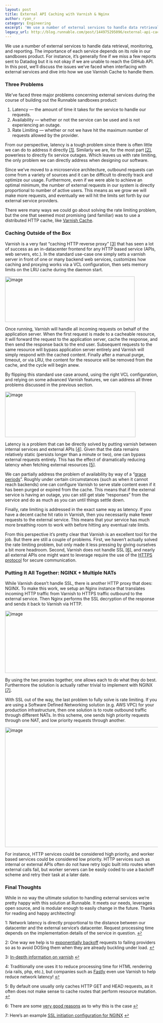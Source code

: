 ```yaml
---
layout: post
title: External API Caching with Varnish & Nginx
author: ryan_r
category: Engineering
excerpt: 'We use a number of external services to handle data retrieval, monitoring, and reporting. The importance of each service depends on its role in our sandboxes product. For instance, it’s generally fine if we miss a few reports sent to Datadog but it is not okay if we are unable to reach the GitHub API. In this post, we’ll discuss the issues we’ve faced when interfacing with external services and dive into how we use Varnish Cache to handle them.'
legacy_url: http://blog.runnable.com/post/144975295096/external-api-caching-with-varnish-nginx
---
```


<p class="p">We use a number of external services to handle data retrieval, monitoring, and reporting. The importance of each service depends on its role in our sandboxes product. For instance, it’s generally fine if we miss a few reports sent to Datadog but it is not okay if we are unable to reach the GitHub API. In this post, we’ll discuss the issues we’ve faced when interfacing with external services and dive into how we use Varnish Cache to handle them.</p>

<h3 class="h3">Three Problems</h3>

<p class="p">We’ve faced three major problems concerning external services during the course of building out the Runnable sandboxes product:</p>

<ol class="ol"><li class="li"><span class="strong">Latency</span> — the amount of time it takes for the service to handle our requests.</li>
<li class="li"><span class="strong">Availability</span> — whether or not the service can be used and is not experiencing an outage.</li>
<li class="li"><span class="strong">Rate Limiting</span> — whether or not we have hit the maximum number of requests allowed by the provider.</li>
</ol>

<p class="p">From our perspective, latency is a tough problem since there is often little we can do to address it directly <a href="#footnote-1" class="link" id="footnote-1-source">[1]</a>. Similarly we are, for the most part <a href="#footnote-2" class="link" id="footnote-2-source">[2]</a>, powerless to directly fix service outages. Which leaves us with rate limiting, the only problem we can directly address when designing our software.</p>

<p class="p">Since we’ve moved to a microservice architecture, outbound requests can come from a variety of sources and it can be difficult to directly track and optimize our usage. Furthermore, even if we were able to achieve an optimal minimum, the number of external requests in our system is directly proportional to number of active users. This means as we grow we will make more requests, and eventually we will hit the limits set forth by our external service providers.</p>

<p class="p">There were many ways we could go about solving the rate limiting problem, but the one that seemed most promising (and familiar) was to use a distributed HTTP cache, like <a href="https://www.varnish-cache.org/" class="link" target="_blank">Varnish Cache</a>.</p>

<h3 class="h3">Caching Outside of the Box</h3>

<p class="p">Varnish is a very fast “caching HTTP reverse proxy” <a href="#footnote-3" class="link" id="footnote-3-source">[3]</a> that has seen a lot of success as an in-datacenter frontend for any HTTP based service (APIs, web servers, etc.). In the standard use-case one simply sets a varnish server in front of one or many backend web services, customizes how caching and proxying works via a VCL configuration, then sets memory limits on the LRU cache during the daemon start.</p>

<img src="http://static.tumblr.com/mpxyjs6/RT3o810co/varnish-1.png" class="img post-graphic" width="427" height="150" alt="image">

<p class="p">Once running, Varnish will handle all incoming requests on behalf of the application server. When the first request is made to a cacheable resource, it will forward the request to the application server, cache the response, and then send the response back to the end user. Subsequent requests to the same resource will bypass application server entirely and Varnish will simply respond with the cached content. Finally after a manual purge, timeout, or via LRU, the content for the resource will be removed from the cache, and the cycle will begin anew.</p>

<p class="p">By flipping this standard use case around, using the right VCL configuration, and relying on some advanced Varnish features, we can address all three problems discussed in the previous section.</p>

<img src="http://static.tumblr.com/mpxyjs6/KM1o810cy/varnish-2.png" class="img post-graphic" width="430" height="150" alt="image">

<p class="p"><span class="strong">Latency</span> is a problem that can be directly solved by putting varnish between internal services and external APIs <a href="#footnote-4" class="link" id="footnote-4-source">[4]</a>. Given that the data remains relatively static (persists longer than a minute or two), one can bypass external requests entirely. This has the effect of dramatically reducing latency when fetching external resources <a href="#footnote-5" class="link" id="footnote-5-source">[5]</a>.</p>

<p class="p">We can partially address the problem of <span class="strong">availability</span> by way of a “<a href="https://www.varnish-cache.org/trac/wiki/VCLExampleGrace" class="link" target="_blank">grace periods</a>”. Roughly under certain circumstances (such as when it cannot reach backends) one can configure Varnish to serve stale content even if it has been purged or expired from the cache. This means that if the external service is having an outage, you can still get stale “responses” from the service and do as much as you can until things settle down.</p>

<p class="p">Finally, <span class="strong">rate limiting</span> is addressed in the exact same way as latency. If you have a decent cache hit ratio in Varnish, then you necessarily make fewer requests to the external service. This means that your service has much more breathing room to work with before hitting any eventual rate limits.</p>

<p class="p">From this perspective it’s pretty clear that Varnish is an excellent tool for the job. But there are still a couple of problems. First, we haven’t actually solved the rate limiting problem, but only made it less pressing by giving ourselves a bit more headroom. Second, Varnish does not handle SSL <a href="#footnote-6" class="link" id="footnote-6-source">[6]</a>, and nearly all external APIs one might want to leverage require the use of the <a href="https://en.wikipedia.org/wiki/HTTPS" class="link" target="_blank">HTTPS protocol</a> for secure communication.</p>

<h3 class="h3">Putting It All Together: NGINX + Multiple NATs</h3>

<p class="p">While Varnish doesn’t handle SSL, there is another HTTP proxy that does: NGINX. To make this work, we setup an Nginx instance that translates incoming HTTP traffic from Varnish to HTTPS traffic outbound to the external service. Then Nginx performs the SSL decryption of the response and sends it back to Varnish via HTTP.</p>

<img src="http://static.tumblr.com/mpxyjs6/jl6o810dx/varnish-3.png" class="img post-graphic" width="560" height="205" alt="image">

<p class="p">By using the two proxies together, one allows each to do what they do best. Furthermore the solution is actually rather trivial to implement with NGINX <a href="#footnote-7" class="link" id="footnote-7-source">[7]</a>.</p>

<p class="p">With SSL out of the way, the last problem to fully solve is rate limiting. If you are using a Software Defined Networking solution (e.g. AWS VPC) for your production infrastructure, then one solution is to route outbound traffic through different NATs. In this scheme, one sends high priority requests through one NAT, and low priority requests through another.</p>

<img src="https://s3-us-west-1.amazonaws.com/runnable-design/varnish-4.png" class="img post-graphic" width="866" height="395" alt="image">

<p class="p">For instance, HTTP services could be considered high priority, and worker based services could be considered low priority. HTTP services such as internal or external APIs often do not have retry logic built into routes when external calls fail, but worker servers can be easily coded to use a backoff scheme and retry their task at a later date.</p>

<h3 class="h3">Final Thoughts</h3>

<p class="p">While in no way the ultimate solution to handling external services we’re pretty happy with this solution at Runnable. It meets our needs, leverages open source, and is modular enough to easily change in the future. Thanks for reading and happy architecting!</p>

<p id="footnote-1" class="footnote">1: Network latency is directly proportional to the distance between our datacenter and the external service’s datacenter. Request processing time depends on the implementation details of the service in question. <a href="#footnote-1-source" class="link">↩</a></p>

<p id="footnote-2" class="footnote">2: One way we help is to <a href="http://blog.runnable.com/post/144321351856/introducing-ponos-a-rabbitmq-based-worker-server" class="link" target="_blank">exponentially backoff</a> requests to failing providers so as to avoid DOSing them when they are already buckling under load. <a href="#footnote-2-source" class="link">↩</a></p>

<p id="footnote-3" class="footnote">3: <a href="https://www.varnish-cache.org/intro/index.html#intro" class="link" target="_blank">In-depth information on varnish</a> <a href="#footnote-3-source" class="link">↩</a></p>

<p id="footnote-4" class="footnote">4: Traditionally one uses it to reduce processing time for HTML rendering (via rails, php, etc.), but companies such as <a href="www.fastly.com" class="link" target="_blank">Fastly</a> even use Varnish to help reduce network latency! <a href="#footnote-4-source" class="link">↩</a></p>

<p id="footnote-5" class="footnote">5: By default one usually only caches HTTP GET and HEAD requests, as it often does not make sense to cache routes that perform resource mutation. <a href="#footnote-5-source" class="link">↩</a></p>

<p id="footnote-6" class="footnote">6: There are some <a href="https://www.varnish-cache.org/docs/trunk/phk/ssl_again.html" class="link" target="_blank">very good reasons</a> as to why this is the case <a href="#footnote-6-source" class="link">↩</a></p>

<p id="footnote-7" class="footnote">7: Here’s an example <a href="https://gist.github.com/rsandor/2dce300e5bd8f23f1084faf27b43ca24" class="link" target="_blank">SSL initiation configuration for NGINX</a> <a href="#footnote-7-source" class="link">↩</a></p>
